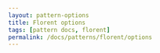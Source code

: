 ```yaml
---
layout: pattern-options
title: Florent options
tags: [pattern docs, florent]
permalink: /docs/patterns/florent/options
---
```

